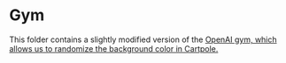 # Gym

This folder contains a slightly modified version of the <a href="https://github.com/openai/gym">OpenAI gym</q>, which allows us to randomize the background color in Cartpole.

